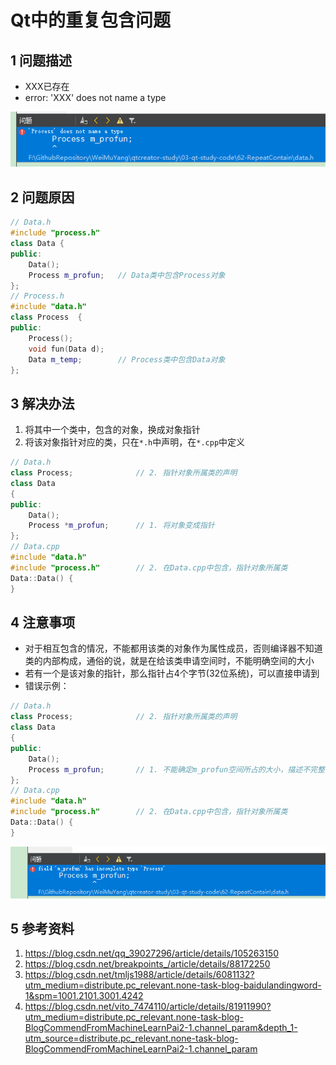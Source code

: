# Qt中的重复包含问题   

## 1 问题描述   
- XXX已存在    
- error: 'XXX' does not name a type    

![62-1](./img/62-1.png)   

## 2 问题原因   
```C++
// Data.h
#include "process.h"
class Data {
public:
    Data();
    Process m_profun;  	// Data类中包含Process对象
};
// Process.h
#include "data.h"
class Process  {
public:
    Process();
    void fun(Data d);
    Data m_temp; 		// Process类中包含Data对象
};
```

## 3 解决办法    
1. 将其中一个类中，包含的对象，换成对象指针    
2. 将该对象指针对应的类，只在`*.h`中声明，在`*.cpp`中定义    
```C++
// Data.h
class Process;   			// 2. 指针对象所属类的声明    
class Data
{
public:
    Data();
    Process *m_profun;		// 1. 将对象变成指针
};
// Data.cpp
#include "data.h"
#include "process.h"		// 2. 在Data.cpp中包含，指针对象所属类
Data::Data() {
}

```

## 4 注意事项   
- 对于相互包含的情况，不能都用该类的对象作为属性成员，否则编译器不知道类的内部构成，通俗的说，就是在给该类申请空间时，不能明确空间的大小    
- 若有一个是该对象的指针，那么指针占4个字节(32位系统)，可以直接申请到   
- 错误示例：   
```C++
// Data.h
class Process;   			// 2. 指针对象所属类的声明    
class Data
{
public:
    Data();
    Process m_profun;		// 1. 不能确定m_profun空间所占的大小，描述不完整   --error    
};
// Data.cpp
#include "data.h"
#include "process.h"		// 2. 在Data.cpp中包含，指针对象所属类
Data::Data() {
}
```

![62-2](./img/62-2.png)  


## 5 参考资料  

1. https://blog.csdn.net/qq_39027296/article/details/105263150    
2. https://blog.csdn.net/breakpoints_/article/details/88172250   
3. https://blog.csdn.net/tmljs1988/article/details/6081132?utm_medium=distribute.pc_relevant.none-task-blog-baidulandingword-1&spm=1001.2101.3001.4242    
4. https://blog.csdn.net/vito_7474110/article/details/81911990?utm_medium=distribute.pc_relevant.none-task-blog-BlogCommendFromMachineLearnPai2-1.channel_param&depth_1-utm_source=distribute.pc_relevant.none-task-blog-BlogCommendFromMachineLearnPai2-1.channel_param   